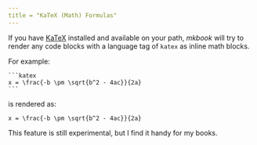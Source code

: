 ```yaml
---
title = "KaTeX (Math) Formulas"
---
```


If you have [KaTeX](https://github.com/KaTeX/KaTeX) installed and available on your path, _mkbook_ will try to render any code blocks with a language tag of `katex` as inline math blocks.

For example:

~~~
```katex
x = \frac{-b \pm \sqrt{b^2 - 4ac}}{2a}
```
~~~

is rendered as:

```katex
x = \frac{-b \pm \sqrt{b^2 - 4ac}}{2a}
```

This feature is still experimental, but I find it handy for my books.
